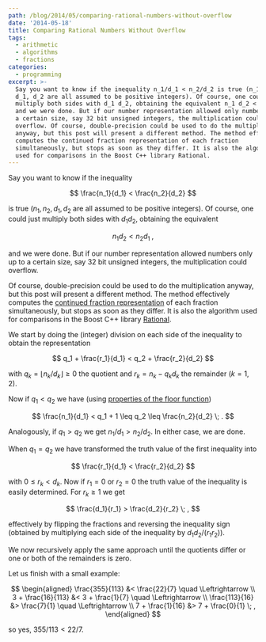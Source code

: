 ```yaml
---
path: /blog/2014/05/comparing-rational-numbers-without-overflow
date: '2014-05-18'
title: Comparing Rational Numbers Without Overflow
tags:
  - arithmetic
  - algorithms
  - fractions
categories:
  - programming
excerpt: >-
  Say you want to know if the inequality n_1/d_1 < n_2/d_2 is true (n_1, n_2,
  d_1, d_2 are all assumed to be positive integers). Of course, one could just
  multiply both sides with d_1 d_2, obtaining the equivalent n_1 d_2 < n_2 d_1,
  and we were done. But if our number representation allowed only numbers up to
  a certain size, say 32 bit unsigned integers, the multiplication could
  overflow. Of course, double-precision could be used to do the multiplication
  anyway, but this post will present a different method. The method effectively
  computes the continued fraction representation of each fraction
  simultaneously, but stops as soon as they differ. It is also the algorithm
  used for comparisons in the Boost C++ library Rational.
---
```

Say you want to know if the inequality

$$
\frac{n_1}{d_1} < \frac{n_2}{d_2}
$$

is true ($n_1, n_2, d_1, d_2$ are all assumed to be positive integers). Of course, one could just multiply both sides with $d_1 d_2$, obtaining the equivalent

$$
n_1 d_2 < n_2 d_1 \; ,
$$

and we were done. But if our number representation allowed numbers only up to a certain size, say 32 bit unsigned integers, the multiplication could overflow.

Of course, double-precision could be used to do the multiplication anyway, but this post will present a different method. The method effectively computes the [continued fraction representation](/blog/2009/11/continued-fractions-and-continuants) of each fraction simultaneously, but stops as soon as they differ. It is also the algorithm used for comparisons in the Boost C++ library [Rational](http://www.boost.org/doc/libs/release/libs/rational/).

We start by doing the (integer) division on each side of the inequality to obtain the representation

$$
q_1 + \frac{r_1}{d_1} < q_2 + \frac{r_2}{d_2}
$$

with $q_k = \lfloor n_k/d_k \rfloor \geq 0$ the quotient and $r_k = n_k - q_k d_k$ the remainder ($k=1,2$).

Now if $q_1 < q_2$ we have (using [properties of the floor function](/blog/2009/09/useful-properties-of-the-floor-and-ceil-functions))

$$
\frac{n_1}{d_1} < q_1 + 1 \leq q_2 \leq \frac{n_2}{d_2} \; .
$$

Analogously, if $q_1 > q_2$ we get $n_1/d_1 > n_2/d_2$. In either case, we are done.

When $q_1 = q_2$ we have transformed the truth value of the first inequality into

$$
\frac{r_1}{d_1} < \frac{r_2}{d_2}
$$

with $0 \leq r_k < d_k$. Now if $r_1=0$ or $r_2=0$ the truth value of the inequality is easily determined. For $r_k \geq 1$ we get

$$
\frac{d_1}{r_1} > \frac{d_2}{r_2} \; ,
$$

effectively by flipping the fractions and reversing the inequality sign (obtained by multiplying each side of the inequality by $d_1 d_2 / (r_1 r_2)$).

We now recursively apply the same approach until the quotients differ or one or both of the remainders is zero.

Let us finish with a small example:

$$
\begin{aligned} \frac{355}{113} &< \frac{22}{7} \quad \Leftrightarrow \\ 3 + \frac{16}{113} &< 3 + \frac{1}{7} \quad \Leftrightarrow \\ \frac{113}{16} &> \frac{7}{1} \quad \Leftrightarrow \\ 7 + \frac{1}{16} &> 7 + \frac{0}{1} \; , \end{aligned}
$$

so yes, $355/113 < 22/7$.
